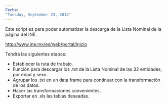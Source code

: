 ```yaml
---
Fecha: 
"Tuesday, September 23, 2014"
---
```


Este script es para poder automatizar la descarga de la Lista Nominal de la página del INE. 

http://www.ine.mx/es/web/portal/inicio

Tendrá las siguientes etapas:

* Establecer la ruta de trabajo.
* Función para descargar los .txt de la Lista Nominal de las 32 entidades, por edad y sexo.
* Agrupar los .txt en un data frame para continuar con la transformación de los datos.
* Hacer las transformaciones convenientes.
* Exportar en .xls las tablas deseadas.